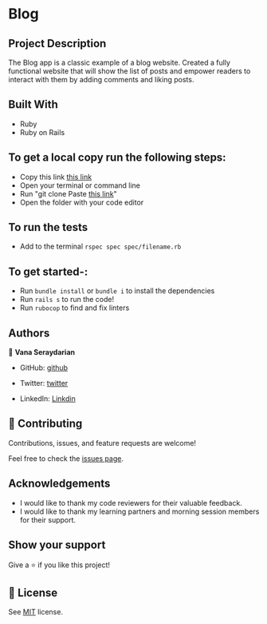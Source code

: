 # Blog

## Project Description

The Blog app is a classic example of a blog website. Created a fully functional website that will show the list of posts and empower readers to interact with them by adding comments and liking posts.


## Built With

- Ruby
- Ruby on Rails


## To get a local copy run the following steps:

- Copy this link [this link](https://github.com/VSeray/Blog.git)
- Open your terminal or command line
- Run "git clone Paste [this link](https://github.com/VSeray/Blog.git)"
- Open the folder with your code editor

## To run the tests
- Add to the terminal `rspec spec spec/filename.rb`

## To get started-:

- Run `bundle install` or `bundle i` to install the dependencies
- Run `rails s` to run the code!
- Run `rubocop` to find and fix linters

## Authors

👤 **Vana Seraydarian**

- GitHub: [github](https://github.com/VSeray)

- Twitter: [twitter](https://twitter.com/home)

- LinkedIn: [Linkdin](https://www.linkedin.com/in/vana-seraydarian-936687191/?lipi=urn%3Ali%3Apage%3Ad_flagship3_feed%3BNyso4dw6Tz6UBL%2Fqkjvtvw%3D%3D)

## 🤝 Contributing

Contributions, issues, and feature requests are welcome!

Feel free to check the [issues page](https://github.com/VSeray/Blog/issues).

## Acknowledgements

- I would like to thank my code reviewers for their valuable feedback.
- I would like to thank my learning partners and morning session members for their support.

## Show your support

Give a ⭐️ if you like this project!

## 📝 License

See [MIT](https://github.com/microverseinc/readme-template/blob/master/MIT.md) license.
